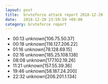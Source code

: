 ```yaml
---
layout: post
title:  bruteforce attack report 2018-12-20
date:   2018-12-20 23:59:59 +09:00
category: bruteforce report
---
```


* 00:13 unknown[106.75.50.37]
* 00:18 unknown[116.127.206.22]
* 01:16 unknown[78.128.69.15]
* 02:16 unknown[185.25.108.138]
* 08:08 unknown[177.102.19.26]
* 11:21 unknown[157.55.39.36]
* 19:46 unknown[58.187.24.200]
* 22:32 unknown[206.201.1.134]
